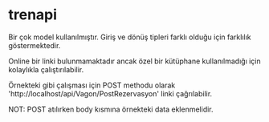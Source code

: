 # trenapi

Bir çok model kullanılmıştır. Giriş ve dönüş tipleri farklı olduğu için farklılık göstermektedir. 

Online bir linki bulunmamaktadır ancak özel bir kütüphane kullanılmadığı için kolaylıkla çalıştırılabilir. 

Örnekteki gibi çalışması için POST methodu olarak 'http://localhost/api/Vagon/PostRezervasyon' linki çağrılabilir. 

NOT: POST atılırken body kısmına örnekteki data eklenmelidir.
